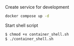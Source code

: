 Create service for development

```bash
docker compose up -d
```

Start shell script

```bash
$ chmod +x container_shell.sh
$ ./container_shell.sh
```